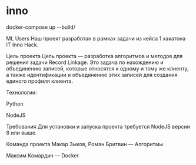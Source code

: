 # inno


<tab><tab>docker-compose up --build/


ML Users
Наш проект разработан в рамках задачи из кейса 1 хакатона IT Inno Hack.

Цель проекта
Цель проекта — разработка алгоритмов и методов для решения задачи Record Linkage. Это задача по нахождению и объединению записей, которые относятся к одному и тому же клиенту, а также идентификации и объединению этих записей для создания единого профиля клиента.

Технологии:


Python

NodeJS

Требования
Для установки и запуска проекта требуется NodeJS версии 8 или выше.



Команда проекта
Макар Зыков, Роман Бритвин — Алгоритмы

Максим Комардин — Docker
